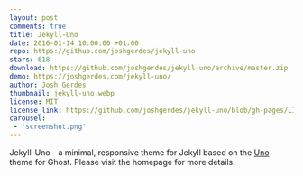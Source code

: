 ```yaml
---
layout: post
comments: true
title: Jekyll-Uno
date: 2016-01-14 10:00:00 +01:00
repo: https://github.com/joshgerdes/jekyll-uno
stars: 618
download: https://github.com/joshgerdes/jekyll-uno/archive/master.zip
demo: https://joshgerdes.com/jekyll-uno/
author: Josh Gerdes
thumbnail: jekyll-uno.webp
license: MIT
license_link: https://github.com/joshgerdes/jekyll-uno/blob/gh-pages/LICENSE
carousel:
 - 'screenshot.png'
---
```


Jekyll-Uno - a minimal, responsive theme for Jekyll based on the [Uno](https://github.com/daleanthony/Uno) theme for Ghost. Please visit the homepage for more details.
